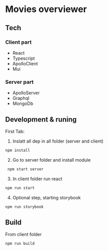 # Movies overviewer

## Tech

### Client part

- React
- Typescript
- ApolloClient
- Mui

### Server part

- ApolloServer
- Graphql
- MongoDb

## Development & runing

First Tab:

1. Inslatt all dep in all folder (server and client)

```sh
npm install
```

2. Go to server folder and install module

```sh
 npm start server
```

3. In client folder run react

```sh
npm run start
```

4. Optional step, starting storybook

```sh
npm run storybook
```

## Build

From client folder

```sh
npm run build
```
